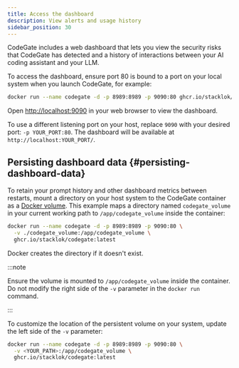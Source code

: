 ```yaml
---
title: Access the dashboard
description: View alerts and usage history
sidebar_position: 30
---
```


CodeGate includes a web dashboard that lets you view the security risks that
CodeGate has detected and a history of interactions between your AI coding
assistant and your LLM.

To access the dashboard, ensure port 80 is bound to a port on your local system
when you launch CodeGate, for example:

```bash
docker run --name codegate -d -p 8989:8989 -p 9090:80 ghcr.io/stacklok/codegate:latest
```

Open [http://localhost:9090](http://localhost:9090) in your web browser to view
the dashboard.

To use a different listening port on your host, replace `9090` with your desired
port: `-p YOUR_PORT:80`. The dashboard will be available at
`http://localhost:YOUR_PORT/`.

## Persisting dashboard data {#persisting-dashboard-data}

To retain your prompt history and other dashboard metrics between restarts,
mount a directory on your host system to the CodeGate container as a
[Docker volume](https://docs.docker.com/engine/storage/volumes/). This example
maps a directory named `codegate_volume` in your current working path to
`/app/codegate_volume` inside the container:

```bash {2} title="Example"
docker run --name codegate -d -p 8989:8989 -p 9090:80 \
  -v ./codegate_volume:/app/codegate_volume \
  ghcr.io/stacklok/codegate:latest
```

Docker creates the directory if it doesn't exist.

:::note

Ensure the volume is mounted to `/app/codegate_volume` inside the container. Do
not modify the right side of the `-v` parameter in the `docker run` command.

:::

To customize the location of the persistent volume on your system, update the
left side of the `-v` parameter:

```bash {2} title="Use a custom path"
docker run --name codegate -d -p 8989:8989 -p 9090:80 \
  -v <YOUR_PATH>:/app/codegate_volume \
  ghcr.io/stacklok/codegate:latest
```
